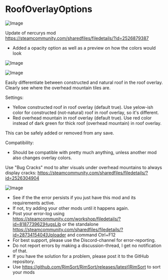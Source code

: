 # RoofOverlayOptions

![Image](https://i.imgur.com/buuPQel.png)

Update of nercurys mod https://steamcommunity.com/sharedfiles/filedetails/?id=2526879387

- Added a opacity option as well as a preview on how the colors would look

![Image](https://i.imgur.com/pufA0kM.png)

	
![Image](https://i.imgur.com/Z4GOv8H.png)

Easily differentiate between constructed and natural roof in the roof overlay. Clearly see where the overhead mountain tiles are.

Settings:
- Yellow constructed roof in roof overlay (default true). Use yelow-ish color for constructed (not-natural) roof in roof overlay, so it's different.
- Red overhead mountain in roof overlay (default true). Use red color instead of dark green for thick roof (overhead mountain) in roof overlay.

This can be safely added or removed from any save.

Compatibility:
- Should be compatible with pretty much anything, unless another mod also changes overlay colors.

Use "Bug Cracks" mod to alter visuals under overhead mountains to always display cracks: https://steamcommunity.com/sharedfiles/filedetails/?id=2526304904

![Image](https://i.imgur.com/PwoNOj4.png)



-  See if the the error persists if you just have this mod and its requirements active.
-  If not, try adding your other mods until it happens again.
-  Post your error-log using https://steamcommunity.com/workshop/filedetails/?id=818773962]HugsLib or the standalone https://steamcommunity.com/sharedfiles/filedetails/?id=2873415404]Uploader and command Ctrl+F12
-  For best support, please use the Discord-channel for error-reporting.
-  Do not report errors by making a discussion-thread, I get no notification of that.
-  If you have the solution for a problem, please post it to the GitHub repository.
-  Use https://github.com/RimSort/RimSort/releases/latest]RimSort to sort your mods


